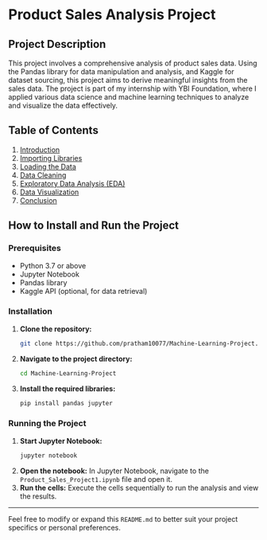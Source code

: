 

# Product Sales Analysis Project

## Project Description
This project involves a comprehensive analysis of product sales data. Using the Pandas library for data manipulation and analysis, and Kaggle for dataset sourcing, this project aims to derive meaningful insights from the sales data. The project is part of my internship with YBI Foundation, where I applied various data science and machine learning techniques to analyze and visualize the data effectively.

## Table of Contents
1. [Introduction](#introduction)
2. [Importing Libraries](#importing-libraries)
3. [Loading the Data](#loading-the-data)
4. [Data Cleaning](#data-cleaning)
5. [Exploratory Data Analysis (EDA)](#exploratory-data-analysis-eda)
6. [Data Visualization](#data-visualization)
7. [Conclusion](#conclusion)

## How to Install and Run the Project

### Prerequisites
- Python 3.7 or above
- Jupyter Notebook
- Pandas library
- Kaggle API (optional, for data retrieval)

### Installation
1. **Clone the repository:**
   ```sh
   git clone https://github.com/pratham10077/Machine-Learning-Project.git
   ```
2. **Navigate to the project directory:**
   ```sh
   cd Machine-Learning-Project
   ```
3. **Install the required libraries:**
   ```sh
   pip install pandas jupyter
   ```

### Running the Project
1. **Start Jupyter Notebook:**
   ```sh
   jupyter notebook
   ```
2. **Open the notebook:**
   In Jupyter Notebook, navigate to the `Product_Sales_Project1.ipynb` file and open it.
3. **Run the cells:**
   Execute the cells sequentially to run the analysis and view the results.

---

Feel free to modify or expand this `README.md` to better suit your project specifics or personal preferences.

